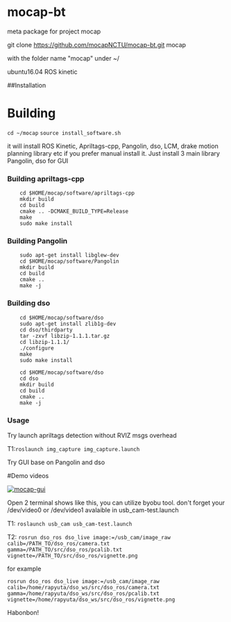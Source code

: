 # mocap-bt
meta package for project mocap

git clone https://github.com/mocapNCTU/mocap-bt.git mocap

with the folder name "mocap" under ~/ 

ubuntu16.04 ROS kinetic 

##Installation

Building
========

`cd ~/mocap`
`source install_software.sh`

it will install ROS Kinetic, Apriltags-cpp, Pangolin, dso, LCM, drake motion planning library etc
if you prefer manual install it. 
Just install 3 main library Pangolin, dso for GUI

### Building apriltags-cpp
```
    cd $HOME/mocap/software/apriltags-cpp
    mkdir build
    cd build
    cmake .. -DCMAKE_BUILD_TYPE=Release
    make
    sudo make install
```


### Building Pangolin
```
    sudo apt-get install libglew-dev
    cd $HOME/mocap/software/Pangolin
    mkdir build                                                                                                                      
    cd build
    cmake ..
    make -j
```

### Building dso
```
    cd $HOME/mocap/software/dso
    sudo apt-get install zlib1g-dev
    cd dso/thirdparty
    tar -zxvf libzip-1.1.1.tar.gz
    cd libzip-1.1.1/
    ./configure
    make
    sudo make install

    cd $HOME/mocap/software/dso
    cd dso 
    mkdir build
    cd build
    cmake ..
    make -j
```

### Usage

Try launch apriltags detection without RVIZ msgs overhead

T1:`roslaunch img_capture img_capture.launch`


Try GUI base on Pangolin and dso

#Demo videos

[![mocap-gui](https://github.com/mocapNCTU/mocap-bt/blob/master/software/mocap-gui.png)](https://www.youtube.com/watch?v=JL7ras7Z7Tc)

Open 2 terminal shows like this, you can utilize byobu tool.
don't forget your /dev/video0 or /dev/video1 avalaible in usb_cam-test.launch

T1: `roslaunch usb_cam usb_cam-test.launch`

T2: `rosrun dso_ros dso_live image:=/usb_cam/image_raw calib=/PATH_TO/dso_ros/camera.txt gamma=/PATH_TO/src/dso_ros/pcalib.txt vignette=/PATH_TO/src/dso_ros/vignette.png`

for example

`rosrun dso_ros dso_live image:=/usb_cam/image_raw calib=/home/rapyuta/dso_ws/src/dso_ros/camera.txt gamma=/home/rapyuta/dso_ws/src/dso_ros/pcalib.txt vignette=/home/rapyuta/dso_ws/src/dso_ros/vignette.png`

Habonbon!
